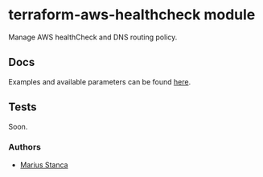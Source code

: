 # terraform-aws-healthcheck module

Manage AWS healthCheck and DNS routing policy.

## Docs

Examples and available parameters can be found [here](docs/).

## Tests

Soon.

### Authors

* [Marius Stanca](mailto:me@marius.xyz)
